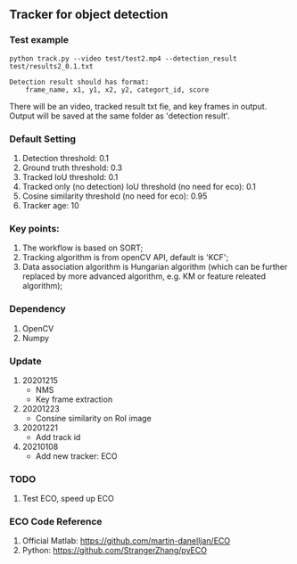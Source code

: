 ## Tracker for object detection

### Test example
```
python track.py --video test/test2.mp4 --detection_result test/results2_0.1.txt

Detection result should has format:
    frame_name, x1, y1, x2, y2, categort_id, score
```
There will be an video, tracked result txt fie, and key frames in output. Output will be saved at the same folder as 'detection result'.

### Default Setting
1. Detection threshold: 0.1
2. Ground truth threshold: 0.3
3. Tracked IoU threshold: 0.1
4. Tracked only (no detection) IoU threshold (no need for eco): 0.1
5. Cosine similarity threshold (no need for eco): 0.95
6. Tracker age: 10

### Key points:<br>
1. The workflow is based on SORT;<br>
2. Tracking algorithm is from openCV API, default is 'KCF';<br>
3. Data association algorithm is Hungarian algorithm (which can be further replaced by more advanced algorithm, e.g. KM or feature releated algorithm);<br>

### Dependency
1. OpenCV
2. Numpy

### Update
1. 20201215<br>
    * NMS<br>
    * Key frame extraction
2. 20201223
    * Consine similarity on RoI image
3. 20201221
    * Add track id
4. 20210108
    * Add new tracker: ECO
    
### TODO
1. Test ECO, speed up ECO

### ECO Code Reference
1. Official Matlab: https://github.com/martin-danelljan/ECO
2. Python: https://github.com/StrangerZhang/pyECO